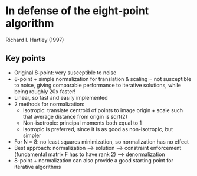 # In defense of the eight-point algorithm
Richard I. Hartley (1997)

## Key points
- Original 8-point: very susceptible to noise
- 8-point + simple normalization for translation & scaling = not susceptible to noise, giving comparable performance to iterative solutions, while being roughly 20x faster!
- Linear, so fast and easily implemented
- 2 methods for normalization:
	- Isotropic: translate centroid of points to image origin + scale such that average distance from origin is sqrt(2)
	- Non-isotropic: principal moments both equal to 1
	- Isotropic is preferred, since it is as good as non-isotropic, but simpler
- For N = 8: no least squares minimization, so normalization has no effect
- Best approach: normalization --> solution --> constraint enforcement (fundamental matrix F has to have rank 2) --> denormalization
- 8-point + normalization can also provide a good starting point for iterative algorithms
